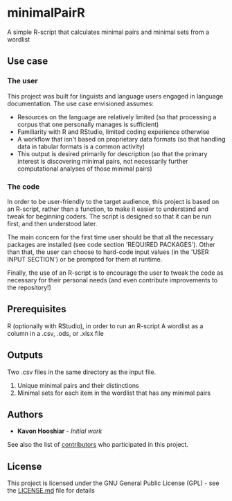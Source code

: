 # minimalPairR
A simple R-script that calculates minimal pairs and minimal sets from a wordlist

## Use case

### The user

This project was built for linguists and language users engaged in language documentation. The use case envisioned assumes:

* Resources on the language are relatively limited (so that processing a corpus that one personally manages is sufficient)
* Familiarity with R and RStudio, limited coding experience otherwise
* A workflow that isn't based on proprietary data formats (so that handling data in tabular formats is a common activity)
* This output is desired primarily for description (so that the primary interest is discovering minimal pairs, not necessarily further computational analyses of those minimal pairs)

### The code

In order to be user-friendly to the target audience, this project is based on an R-script, rather than a function, to make it easier to understand and tweak for beginning coders. The script is designed so that it can be run first, and then understood later.

The main concern for the first time user should be that all the necessary packages are installed (see code section 'REQUIRED PACKAGES'). Other than that, the user can choose to hard-code input values (in the 'USER INPUT SECTION') or be prompted for them at runtime.

Finally, the use of an R-script is to encourage the user to tweak the code as necessary for their personal needs (and even contribute improvements to the repository!)

## Prerequisites

R (optionally with RStudio), in order to run an R-script
A wordlist as a column in a .csv, .ods, or .xlsx file

## Outputs

Two .csv files in the same directory as the input file.

1. Unique minimal pairs and their distinctions
2. Minimal sets for each item in the wordlist that has any minimal pairs


## Authors

* **Kavon Hooshiar** - *Initial work*

See also the list of [contributors](https://github.com/kavonjon/minimalPairR/graphs/contributors) who participated in this project.

## License

This project is licensed under the GNU General Public License (GPL) - see the [LICENSE.md](LICENSE.md) file for details


